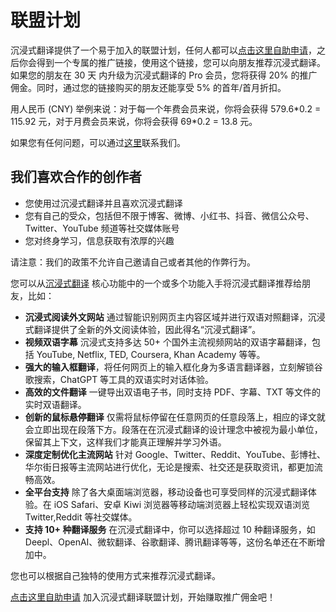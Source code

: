 # 联盟计划

沉浸式翻译提供了一个易于加入的联盟计划，任何人都可以[点击这里自助申请](https://immersive-translate.getrewardful.com)，之后你会得到一个专属的推广链接，使用这个链接，您可以向朋友推荐沉浸式翻译。如果您的朋友在 30 天 内升级为沉浸式翻译的 Pro 会员，您将获得 20% 的推广佣金。同时，通过您的链接购买的朋友还能享受 5% 的首年/首月折扣。

用人民币 (CNY) 举例来说：对于每一个年费会员来说，你将会获得 579.6\*0.2 = 115.92 元，对于月费会员来说，你将会获得 69\*0.2 = 13.8 元。

如果您有任何问题，可以通过[这里](https://letterbird.co/immersivetranslate)联系我们。

## 我们喜欢合作的创作者

- 您使用过沉浸式翻译并且喜欢沉浸式翻译
- 您有自己的受众，包括但不限于博客、微博、小红书、抖音、微信公众号、Twitter、YouTube 频道等社交媒体账号
- 您对终身学习，信息获取有浓厚的兴趣

请注意：我们的政策不允许自己邀请自己或者其他的作弊行为。

您可以从[沉浸式翻译](https://immersivetranslate.com/) 核心功能中的一个或多个功能入手将沉浸式翻译推荐给朋友，比如：

- **沉浸式阅读外文网站** 通过智能识别网页主内容区域并进行双语对照翻译，沉浸式翻译提供了全新的外文阅读体验，因此得名“沉浸式翻译”。
- **视频双语字幕** 沉浸式支持多达 50+ 个国外主流视频网站的双语字幕翻译，包括 YouTube, Netflix, TED, Coursera, Khan Academy 等等。
- **强大的输入框翻译**，将任何网页上的输入框化身为多语言翻译器，立刻解锁谷歌搜索，ChatGPT 等工具的双语实时对话体验。
- **高效的文件翻译** 一键导出双语电子书，同时支持 PDF、字幕、TXT 等文件的实时双语翻译。
- **创新的鼠标悬停翻译** 仅需将鼠标停留在任意网页的任意段落上，相应的译文就会立即出现在段落下方。段落在在沉浸式翻译的设计理念中被视为最小单位，保留其上下文，这样我们才能真正理解并学习外语。
- **深度定制优化主流网站** 针对 Google、Twitter、Reddit、YouTube、彭博社、华尔街日报等主流网站进行优化，无论是搜索、社交还是获取资讯，都更加流畅高效。
- **全平台支持** 除了各大桌面端浏览器，移动设备也可享受同样的沉浸式翻译体验。在 iOS Safari、安卓 Kiwi 浏览器等移动端浏览器上轻松实现双语浏览 Twitter,Reddit
  等社交媒体。
- **支持 10+ 种翻译服务** 在沉浸式翻译中，你可以选择超过 10 种翻译服务，如 Deepl、OpenAI、微软翻译、谷歌翻译、腾讯翻译等等，这份名单还在不断增加中。

您也可以根据自己独特的使用方式来推荐沉浸式翻译。

[点击这里自助申请](https://immersive-translate.getrewardful.com) 加入沉浸式翻译联盟计划，开始赚取推广佣金吧！
